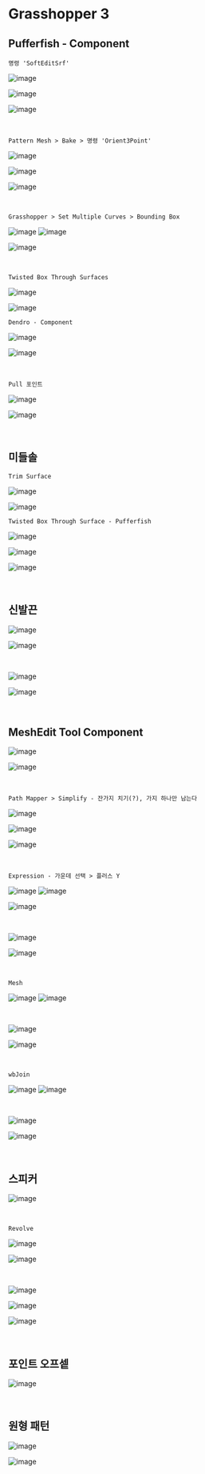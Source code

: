 Grasshopper 3
=============

Pufferfish - Component
---------------------

`명령 'SoftEditSrf'`

![image](https://user-images.githubusercontent.com/30430227/147713542-8cfdca7c-d156-42aa-8b30-5b681f626198.png)

![image](https://user-images.githubusercontent.com/30430227/147713566-5eea152b-6092-4e0e-bca8-40d44ef29a2b.png)

![image](https://user-images.githubusercontent.com/30430227/147713573-51b237ea-eaaf-488d-af66-4b31f2c47b43.png)

<br>

`Pattern Mesh > Bake > 명령 'Orient3Point'`

![image](https://user-images.githubusercontent.com/30430227/147714203-8442364a-dd18-4583-9cee-82a0cff7a3ae.png)

![image](https://user-images.githubusercontent.com/30430227/147714238-e86bce3e-5f79-47c2-b1ae-2583da51a303.png)

![image](https://user-images.githubusercontent.com/30430227/147714299-42cda6c3-002f-41fd-b283-98eed53a6521.png)

<br>

`Grasshopper > Set Multiple Curves > Bounding Box`

![image](https://user-images.githubusercontent.com/30430227/147714404-0ed4ed87-d7ce-40c8-bb90-3e9d03324824.png)
![image](https://user-images.githubusercontent.com/30430227/147714431-36a79cd7-dcd3-464a-bb4a-f299aff0ac2c.png)

![image](https://user-images.githubusercontent.com/30430227/147714395-9dadfd5b-241e-4c3f-9cee-b6d16d57df68.png)

<br>

`Twisted Box Through Surfaces`

![image](https://user-images.githubusercontent.com/30430227/147714701-86ed9de3-b73e-4942-bb3a-374c67b00af8.png)

![image](https://user-images.githubusercontent.com/30430227/147714710-c5272fbf-d828-4379-8d0d-8f0c058a8192.png)

`Dendro - Component`

![image](https://user-images.githubusercontent.com/30430227/147715511-2ea60d4d-b1f4-4bb1-9303-b78935afd701.png)

![image](https://user-images.githubusercontent.com/30430227/147715520-c83d3cdd-beb9-4b95-acd6-e00e093cd192.png)

<br>

`Pull 포인트`

![image](https://user-images.githubusercontent.com/30430227/147716025-23f922d4-f919-4a9e-9270-8400ce9baec9.png)

![image](https://user-images.githubusercontent.com/30430227/147715990-7bf9e952-8567-4546-ac9c-a9f9f1127b37.png)

<br>

미들솔
--------

`Trim Surface`

![image](https://user-images.githubusercontent.com/30430227/147619344-813b5236-51cf-4b1e-9b71-20e50c2009d2.png)

![image](https://user-images.githubusercontent.com/30430227/147619287-82f1aac3-14b1-43a3-b943-dd4e39bd7d5e.png)

`Twisted Box Through Surface - Pufferfish`

![image](https://user-images.githubusercontent.com/30430227/147620417-9dc37536-2a32-4423-81d6-230e80d8e59d.png)

![image](https://user-images.githubusercontent.com/30430227/147623309-360f9993-c267-48bc-9e55-3caee5495738.png)

![image](https://user-images.githubusercontent.com/30430227/147623569-944f5e1a-ec61-456b-814d-2502d9791a9d.png)

<br>

신발끈
------

![image](https://user-images.githubusercontent.com/30430227/147624058-2dfeeaa1-c24c-4a56-ba92-e789e42fbeb7.png)

![image](https://user-images.githubusercontent.com/30430227/147624068-7b1b301c-269e-4140-aee7-6462aed56ab3.png)

<br>

![image](https://user-images.githubusercontent.com/30430227/147626833-68792090-0a14-439d-a605-ce849f0c1937.png)

![image](https://user-images.githubusercontent.com/30430227/147626895-1d09d433-bd3e-49d3-96a9-16abcdfc68c9.png)

<br>

MeshEdit Tool Component
--------------------

![image](https://user-images.githubusercontent.com/30430227/147628521-1eb6a4d0-6e20-40c1-b5b0-3dd20cc4041d.png)

![image](https://user-images.githubusercontent.com/30430227/147628539-12810e4c-f5f8-4a7e-aff1-67c37cab013d.png)

<br>

`Path Mapper > Simplify - 잔가지 치기(?), 가지 하나만 남는다`

![image](https://user-images.githubusercontent.com/30430227/147628953-bb579b03-8524-4abb-8ade-b12c87e63fd3.png)

![image](https://user-images.githubusercontent.com/30430227/147628688-7fc55bc7-ff4d-4826-a257-abc6e650c4f7.png)

![image](https://user-images.githubusercontent.com/30430227/147628917-fcae7701-4333-49bb-935f-5a508c15b9d9.png)

<br>

`Expression - 가운데 선택 > 플러스 Y`

![image](https://user-images.githubusercontent.com/30430227/147629179-cb375d82-cc79-4c5b-ba7e-b27a043f397a.png)
![image](https://user-images.githubusercontent.com/30430227/147629195-43bee627-d78a-449a-b55f-49285289bab8.png)

![image](https://user-images.githubusercontent.com/30430227/147629209-d18ddaf7-a02d-4e8a-b31a-1672629f3f08.png)

<br>

![image](https://user-images.githubusercontent.com/30430227/147630997-1e6825a5-5b7a-4b80-ae39-77431e619f68.png)

![image](https://user-images.githubusercontent.com/30430227/147631174-0d6fbb8a-af68-423f-8181-3b4ff295638e.png)

<br>

`Mesh`

![image](https://user-images.githubusercontent.com/30430227/147631560-6bfeb944-f695-4587-b2d0-ab64cbb9fce8.png)
![image](https://user-images.githubusercontent.com/30430227/147631547-23f7ec28-33bb-483b-9dc6-2f67e74425b4.png)

<br>

![image](https://user-images.githubusercontent.com/30430227/147631660-f227ef76-5f34-470b-8842-aa023d303c01.png)

![image](https://user-images.githubusercontent.com/30430227/147632686-e28c17f3-a6e5-48dc-92ed-1f03b410d23d.png)

<br>

`wbJoin`

![image](https://user-images.githubusercontent.com/30430227/147631729-0d94527d-9c8a-43c5-897e-da9cf4a91e2a.png)
![image](https://user-images.githubusercontent.com/30430227/147631745-35b69359-2516-44bd-bbf5-835ee3b3ea53.png)

<br>

![image](https://user-images.githubusercontent.com/30430227/147633197-31e10ce3-76be-46bc-95de-ead812cdd240.png)

![image](https://user-images.githubusercontent.com/30430227/147633236-6149ed14-c2c4-49f6-85cb-827ea89e6b99.png)

<br>

스피커 
-------

![image](https://user-images.githubusercontent.com/30430227/147649593-1de36a1f-5234-4f38-84bb-092908848a76.png)

<br>

`Revolve`

![image](https://user-images.githubusercontent.com/30430227/147646222-5782c36b-8b65-41a2-a343-5d7d10925437.png)

![image](https://user-images.githubusercontent.com/30430227/147646239-8d3eb52c-b5ce-4819-a82c-48e968bf85c8.png)

<br>

![image](https://user-images.githubusercontent.com/30430227/147648792-49b59de6-b0b9-4f69-80e3-afb8f40140a5.png)

![image](https://user-images.githubusercontent.com/30430227/147648882-f983e65d-1182-4bde-bdfa-f42ac2d289ac.png)

![image](https://user-images.githubusercontent.com/30430227/147648902-adde08af-bd07-4922-a154-2443003bee16.png)

<br>

포인트 오프셑 
-----------

![image](https://user-images.githubusercontent.com/30430227/150280942-d2c2ccf7-1bea-433d-8fca-406883d110c6.png)

<br>

원형 패턴 
---------

![image](https://user-images.githubusercontent.com/30430227/150353654-7883e5b5-a727-4c38-9086-0b13cb4c068a.png)

![image](https://user-images.githubusercontent.com/30430227/150353851-94bf3257-cc47-408b-8a3b-020c5a77dfba.png)







